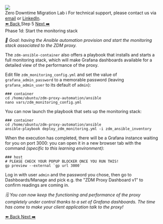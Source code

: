 <!-- TOP -->
<div class="top">
  <img src="https://datastax-academy.github.io/katapod-shared-assets/images/ds-academy-logo.svg" />
  <div class="scenario-title-section">
    <span class="scenario-title">Zero Downtime Migration Lab</span>
    <span class="scenario-subtitle">ℹ️ For technical support, please contact us via <a href="mailto:aleksandr.volochnev@datastax.com">email</a> or <a href="https://dtsx.io/aleks">LinkedIn</a>.</span>
  </div>
</div>

<!-- NAVIGATION -->
<div id="navigation-top" class="navigation-top">
 <a href='command:katapod.loadPage?[{"step":"step4"}]' 
   class="btn btn-dark navigation-top-left">⬅️ Back
 </a>
<span class="step-count">Step 5</span>
 <a href='command:katapod.loadPage?[{"step":"step6"}]' 
    class="btn btn-dark navigation-top-right">Next ➡️
  </a>
</div>

<!-- CONTENT -->

<div class="step-title">Phase 1d: Start the monitoring stack</div>

_🎯 Goal: having the Ansible automation provision and start the monitoring stack
associated to the ZDM proxy._

The `zdm-ansible-container` also offers a playbook that installs and starts
a full monitoring stack, which will make Grafana dashboards available for
a detailed view of the performance of the proxy.

Edit file `zdm_monitoring_config.yml` and set the value of `grafana_admin_password` to a memorable password (leaving `grafana_admin_user` to its default of `admin`):

```
### container
cd /home/ubuntu/zdm-proxy-automation/ansible
nano vars/zdm_monitoring_config.yml
```

You can now launch the playbook that sets up the monitoring stack:

```
### container
cd /home/ubuntu/zdm-proxy-automation/ansible
ansible-playbook deploy_zdm_monitoring.yml -i zdm_ansible_inventory
```

When the execution has completed, there will be a Grafana instance
waiting for you on port 3000: you can open it in a new browser tab
with the command _(specific to this learning environment)_:

```
### host
# PLEASE CHECK YOUR POPUP BLOCKER ONCE YOU RUN THIS!
gp preview --external `gp url 3000`
```

Log in with user `admin` and the password you chose,
then go to Dashboards/Manage and pick e.g.
the "ZDM Proxy Dashboard v1" to confirm readings are coming in.

_🗒️ You can now keep the functioning and performance of the proxy
completely under control thanks to a set of Grafana dashboards.
The time has come to make your client application talk to the proxy!_

<!-- NAVIGATION -->
<div id="navigation-bottom" class="navigation-bottom">
 <a href='command:katapod.loadPage?[{"step":"step4"}]'
   class="btn btn-dark navigation-bottom-left">⬅️ Back
 </a>
 <a href='command:katapod.loadPage?[{"step":"step6"}]'
    class="btn btn-dark navigation-bottom-right">Next ➡️
  </a>
</div>
